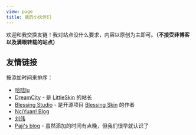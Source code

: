 ```yaml
---
view: page
title: 我的小伙伴们
---
```


欢迎和我交换友链！我对站点没什么要求，内容以原创为主即可。**（不接受非博客以及满眼转载的站点）**

## 友情链接

按添加时间来排序：

- [哈陆lu](https://halu.lu/)
- [DreamCity](https://www.littleqiu.net/) - 是 [LittleSkin](https://littleskin.cn) 的站长
- [Blessing Studio](https://blessing.studio/) - 是开源项目 [Blessing Skin](https://github.com/printempw/blessing-skin-server) 的作者
- [NciYuan! Blog](https://blog.nciyuan.net/)
- [刘伟](https://darrenliuwei.com/)
- [Paji's blog](https://blog.honoka.club/) - 虽然添加的时间有点晚，但我们很早就认识了
